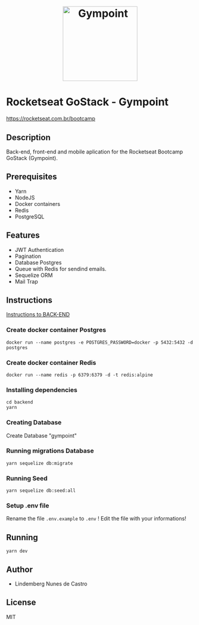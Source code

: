 <h1 align="center">
  <img alt="Gympoint" title="Gympoint" src="../.github/logo.png" width="200px" />
</h1>

# Rocketseat GoStack - Gympoint

https://rocketseat.com.br/bootcamp

## Description

Back-end, front-end and mobile aplication for the Rocketseat Bootcamp GoStack (Gympoint).

## Prerequisites

- Yarn
- NodeJS
- Docker containers
- Redis
- PostgreSQL

## Features

- JWT Authentication
- Pagination
- Database Postgres
- Queue with Redis for sendind emails.
- Sequelize ORM
- Mail Trap

## Instructions

<a href="./backend">Instructions to BACK-END</a>

### Create docker container Postgres

`docker run --name postgres -e POSTGRES_PASSWORD=docker -p 5432:5432 -d postgres`

### Create docker container Redis

`docker run --name redis -p 6379:6379 -d -t redis:alpine`

### Installing dependencies

```
cd backend
yarn
```

### Creating Database

Create Database "gympoint"

### Running migrations Database

`yarn sequelize db:migrate`

### Running Seed

`yarn sequelize db:seed:all`

### Setup .env file

Rename the file `.env.example` to `.env` !
Edit the file with your informations!

## Running

`yarn dev`

## Author

- Lindemberg Nunes de Castro

## License

MIT

